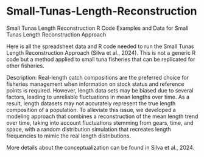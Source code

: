 # Small-Tunas-Length-Reconstruction
Small Tunas Length Reconstruction R Code Examples and Data for Small Tunas Length Reconstruction Approach


Here is all the spreadsheet data and R code needed to run the Small Tunas Length Reconstruction Approach (Silva et al., 2024). This is not a generic R code but a method applied to small tuna fisheries that can be replicated for other fisheries.

Description: Real-length catch compositions are the preferred choice for fisheries management when information on stock status and reference points is required. However, length data sets may be biased due to several factors, leading to unreliable fluctuations in mean lengths over time. As a result, length datasets may not accurately represent the true length composition of a population. To alleviate this issue, we developed a modeling approach that combines a reconstruction of the mean length trend over time, taking into account fluctuations stemming from gears, time, and space, with a random distribution simulation that recreates length frequencies to mimic the real length distributions.

More details about the conceptualization can be found in Silva et al., 2024.
